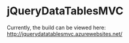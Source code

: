 # jQueryDataTablesMVC

Currently, the build can be viewed here: http://jquerydatatablesmvc.azurewebsites.net/
